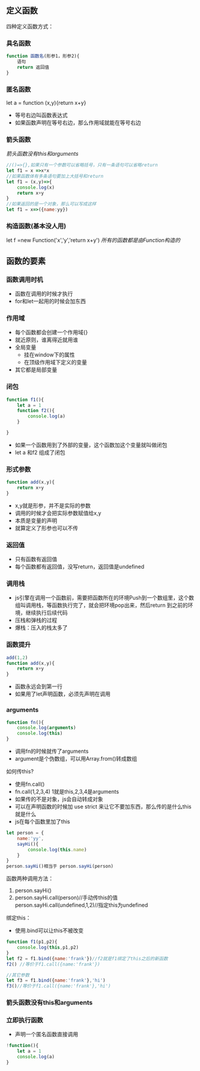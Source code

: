 ## 定义函数
四种定义函数方式：
### 具名函数
```javascript
function 函数名(形参1，形参2){
    语句
    return 返回值
}
```
### 匿名函数
let a = function (x,y){return x+y}
* 等号右边叫函数表达式
* 如果函数声明在等号右边，那么作用域就能在等号右边
### 箭头函数
*箭头函数没有this和arguments*
```javascript
//()=>{},如果只有一个参数可以省略括号，只有一条语句可以省略return 
let f1 = x =>x*x
//如果函数体有多条语句要加上大括号和return  
let f1 = (x,y)=>{
    console.log(x)
    return x+y
}
//如果返回的是一个对象，那么可以写成这样
let f1 = x=>({name:yy})
```
### 构造函数(基本没人用)
let f =new Function('x','y','return x+y')
*所有的函数都是由Function构造的*

## 函数的要素
### 函数调用时机
* 函数在调用的时候才执行 
* for和let一起用的时候会加东西

### 作用域
* 每个函数都会创建一个作用域{}
* 就近原则，谁离得近就用谁
* 全局变量
  * 挂在window下的属性
  * 在顶级作用域下定义的变量
* 其它都是局部变量

### 闭包
```javascript
function f1(){
    let a = 1
    function f2(){
        console.log(a)
    }

}
```
* 如果一个函数用到了外部的变量，这个函数加这个变量就叫做闭包
* let a 和f2 组成了闭包

### 形式参数
```javascript
function add(x,y){
    return x+y
}
```
* x,y就是形参，并不是实际的参数
* 调用的时候才会把实际参数赋值给x,y
* 本质是变量的声明
* 就算定义了形参也可以不传

### 返回值
* 只有函数有返回值
* 每个函数都有返回值，没写return，返回值是undefined 

### 调用栈
* js引擎在调用一个函数前，需要把函数所在的环境Push到一个数组里，这个数组叫调用栈，等函数执行完了，就会把环境pop出来，然后return 到之前的环境，继续执行后续代码
* 压栈和弹栈的过程
* 爆栈：压入的栈太多了 

### 函数提升
```javascript
add(1,2)
function add(x,y){
    return x+y
}
```
* 函数永远会到第一行
* 如果用了let声明函数，必须先声明在调用
  
### arguments
```javascript
function fn(){
    console.log(arguments)
    console.log(this)
}
```
* 调用fn的时候就传了arguments
* argument是个伪数组，可以用Array.from()转成数组

如何传this?
* 使用fn.call()
* fn.call(1,2,3,4) 1就是this,2,3,4是arguments
* 如果传的不是对象，js会自动转成对象
* 可以在声明函数的时候加 use strict 来让它不要加东西，那么传的是什么this就是什么
* js在每个函数里加了this
```javascript
let person = {
    name:'yy',
    sayHi(){
        console.log(this.name)
    }
}
person.sayHi()相当于 person.sayHi(person)
```
函数两种调用方法：
1. person.sayHi()
2. person.sayHi.call(person)//手动传this的值
person.sayHi.call(undefined,1,2)//指定this为undefined  

绑定this：
* 使用.bind可以让this不被改变
```javascript
function f1(p1,p2){
    console.log(this,p1,p2)
}
let f2 = f1.bind({name:'frank'})//f2就是f1绑定了this之后的新函数
f2() //等价于f1.call({name:'frank'})

//其它参数
let f3 = f1.bind({name:'frank'},'hi')
f3()//等价于f1.call({name:'frank'},'hi')
```
### 箭头函数没有this和arguments

### 立即执行函数
* 声明一个匿名函数直接调用
```javascript
!function(){
    let a = 1
    console.log(a)
}
```